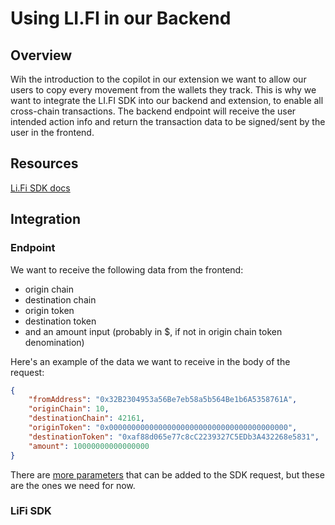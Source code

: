 # Using LI.FI in our Backend
## Overview
Wih the introduction to the copilot in our extension we want to allow our users to copy every movement from the wallets they track. This is why we want to integrate the LI.FI SDK into our backend and extension, to enable all cross-chain transactions. The backend endpoint will receive the user intended action info and return the transaction data to be signed/sent by the user in the frontend.

## Resources
[Li.Fi SDK docs](https://docs.li.fi/integrate-li.fi-sdk/li.fi-sdk-overview)

## Integration

### Endpoint
We want to receive the following data from the frontend:
- origin chain
- destination chain
- origin token
- destination token
- and an amount input (probably in $, if not in origin chain token denomination)

Here's an example of the data we want to receive in the body of the request:
```json
{
    "fromAddress": "0x32B2304953a56Be7eb58a5b564Be1b6A5358761A",
    "originChain": 10,
    "destinationChain": 42161,
    "originToken": "0x0000000000000000000000000000000000000000",
    "destinationToken": "0xaf88d065e77c8cC2239327C5EDb3A432268e5831",
    "amount": 10000000000000000
}
```
There are [more parameters](https://docs.li.fi/integrate-li.fi-sdk/request-routes-quotes#other-quote-parameters) that can be added to the SDK request, but these are the ones we need for now.

### LiFi SDK

